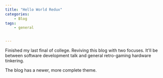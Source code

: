 ```yaml
---
title: "Hello World Redux"
categories:
    - Blog
tags:
    - general
 

---
```


Finished my last final of college. Reviving this blog with two focuses. It'll be between software development talk and general retro-gaming hardware tinkering.

The blog has a newer, more complete theme.